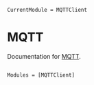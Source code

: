```@meta
CurrentModule = MQTTClient
```

# MQTT

Documentation for [MQTT](https://github.com/NickMcSweeney/MQTTClient.jl).

```@index
```

```@autodocs
Modules = [MQTTClient]
```
